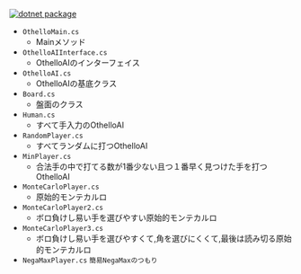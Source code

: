 [![dotnet package](https://github.com/8ohs/othello_oc_2023/actions/workflows/dotnet-package.yml/badge.svg)](https://github.com/8ohs/othello_oc_2023/actions/workflows/dotnet-package.yml)
- `OthelloMain.cs`
  - Mainメソッド  
- `OthelloAIInterface.cs`
  - OthelloAIのインターフェイス  
- `OthelloAI.cs`
  - OthelloAIの基底クラス  
- `Board.cs`
  - 盤面のクラス  
- `Human.cs`
  - すべて手入力のOthelloAI  
- `RandomPlayer.cs`
  - すべてランダムに打つOthelloAI  
- `MinPlayer.cs`
  - 合法手の中で打てる数が1番少ない且つ１番早く見つけた手を打つOthelloAI  
- `MonteCarloPlayer.cs`
  - 原始的モンテカルロ
- `MonteCarloPlayer2.cs`
  - ボロ負けし易い手を選びやすい原始的モンテカルロ
- `MonteCarloPlayer3.cs`
  - ボロ負けし易い手を選びやすくて,角を選びにくくて,最後は読み切る原始的モンテカルロ
- `NegaMaxPlayer.cs`
  `簡易NegaMaxのつもり`